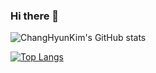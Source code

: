 ### Hi there 👋

<!--
**KimBiYam/KimBiYam** is a ✨ _special_ ✨ repository because its `README.md` (this file) appears on your GitHub profile.

Here are some ideas to get you started:

- 🔭 I’m currently working on ...
- 🌱 I’m currently learning ...
- 👯 I’m looking to collaborate on ...
- 🤔 I’m looking for help with ...
- 💬 Ask me about ...
- 📫 How to reach me: ...
- 😄 Pronouns: ...
- ⚡ Fun fact: ...
-->

![ChangHyunKim's GitHub stats](https://github-readme-stats.vercel.app/api?username=KimBiYam&count_private=true&show_icons=true)

[![Top Langs](https://github-readme-stats.vercel.app/api/top-langs/?username=KimBiYam&layout=compact)](https://github.com/anuraghazra/github-readme-stats)

